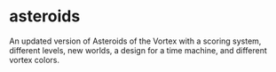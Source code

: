 # asteroids
An updated version of Asteroids of the Vortex with a scoring system, different levels, new worlds, a design for a time machine, and different vortex colors. 
